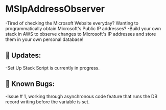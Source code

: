 # MSIpAddressObserver

-Tired of checking the Microsoft Website everyday? Wanting to programmatically obtain Microsoft's Public IP addresses?
-Build your own stack in AWS to observe changes to Microsoft's IP addresses and store them in your own personal database!

## :page_with_curl: Updates:
-Set Up Stack Script is currently in progress.

## :bug: Known Bugs:
-Issue # 1, working through asynchronous code feature that runs the DB record writing before the variable is set.